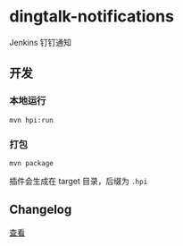 # dingtalk-notifications

Jenkins 钉钉通知

## 开发

### 本地运行

`mvn hpi:run`

### 打包

`mvn package`

插件会生成在 target 目录，后缀为 `.hpi`

## Changelog

[查看](changelog)